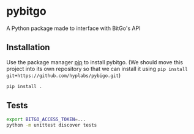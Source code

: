 # pybitgo

A Python package made to interface with BitGo's API

## Installation

Use the package manager [pip](https://pip.pypa.io/en/stable/) to install pybitgo. (We should move this project into its own repository so that we can install it using `pip install git+https://github.com/hyplabs/pybigo.git`)

```bash
pip install .
```
## Tests

```bash
export BITGO_ACCESS_TOKEN=...
python -m unittest discover tests
```
